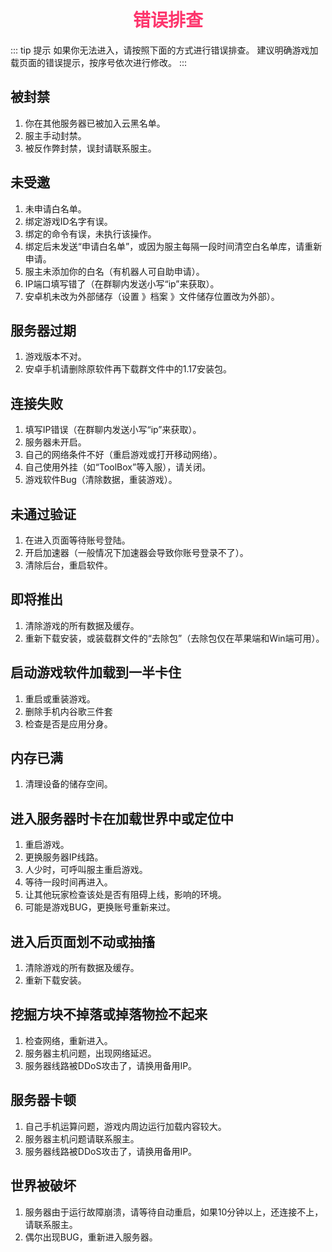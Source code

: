 # <div align="center"><font color=#FD366D>错误排查</font></div>
::: tip 提示
如果你无法进入，请按照下面的方式进行错误排查。
建议明确游戏加载页面的错误提示，按序号依次进行修改。
:::
## 被封禁
1. 你在其他服务器已被加入云黑名单。
2. 服主手动封禁。
3. 被反作弊封禁，误封请联系服主。
## 未受邀
1. 未申请白名单。
2. 绑定游戏ID名字有误。
3. 绑定的命令有误，未执行该操作。
4. 绑定后未发送“申请白名单”，或因为服主每隔一段时间清空白名单库，请重新申请。
5. 服主未添加你的白名（有机器人可自助申请）。
6. IP端口填写错了（在群聊内发送小写“ip”来获取）。
7. 安卓机未改为外部储存（设置 》档案 》文件储存位置改为外部）。
## 服务器过期
1. 游戏版本不对。
2. 安卓手机请删除原软件再下载群文件中的1.17安装包。
## 连接失败
1. 填写IP错误（在群聊内发送小写“ip”来获取）。
2. 服务器未开启。
3. 自己的网络条件不好（重启游戏或打开移动网络）。
4. 自己使用外挂（如“ToolBox”等入服），请关闭。
5. 游戏软件Bug（清除数据，重装游戏）。
## 未通过验证
1. 在进入页面等待账号登陆。
2. 开启加速器（一般情况下加速器会导致你账号登录不了）。
3. 清除后台，重启软件。
## 即将推出
1. 清除游戏的所有数据及缓存。
2. 重新下载安装，或装载群文件的“去除包”（去除包仅在苹果端和Win端可用）。
## 启动游戏软件加载到一半卡住
1. 重启或重装游戏。
2. 删除手机内谷歌三件套
3. 检查是否是应用分身。
## 内存已满
1. 清理设备的储存空间。
## 进入服务器时卡在加载世界中或定位中
1. 重启游戏。
2. 更换服务器IP线路。
3. 人少时，可呼叫服主重启游戏。
4. 等待一段时间再进入。
5. 让其他玩家检查该处是否有阻碍上线，影响的环境。
6. 可能是游戏BUG，更换账号重新来过。
## 进入后页面划不动或抽搐
1. 清除游戏的所有数据及缓存。
2. 重新下载安装。
## 挖掘方块不掉落或掉落物捡不起来
1. 检查网络，重新进入。
2. 服务器主机问题，出现网络延迟。
3. 服务器线路被DDoS攻击了，请换用备用IP。
## 服务器卡顿
1. 自己手机运算问题，游戏内周边运行加载内容较大。
2. 服务器主机问题请联系服主。
3. 服务器线路被DDoS攻击了，请换用备用IP。
## 世界被破坏
1. 服务器由于运行故障崩溃，请等待自动重启，如果10分钟以上，还连接不上，请联系服主。
2. 偶尔出现BUG，重新进入服务器。